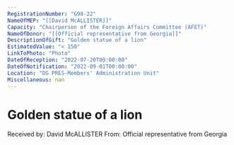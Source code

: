 ```yaml
---
RegistrationNumber: "G98-22"
NameOfMEP: "[[David McALLISTER]]"
Capacity: "Chairperson of the Foreign Affairs Committee (AFET)"
NameOfDonor: "[[Official representative from Georgia]]"
DescriptionOfGift: "Golden statue of a lion"
EstimatedValue: "< 150"
LinkToPhoto: "Photo"
DateOfReception: "2022-07-20T00:00:00"
DateOfNotification: "2022-09-01T00:00:00"
Location: "DG PRES-Members' Administration Unit"
Miscellaneous: nan
---
```


# Golden statue of a lion

Received by: David McALLISTER
From: Official representative from Georgia
